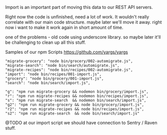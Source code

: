 Import is an important part of moving this data to our REST API servers.

Right now the code is unfinished, need a lot of work.
It wouldn't really correlate with our main code structure.
maybe later we'll move it away. right now i want to make it work again in short amount of time.

one of the problems - old code using underscore library. so maybe later it'll be challenging to clean up all this stuff.


Samples of our npm Scripts
https://github.com/yargs/yargs


```
"migrate-grocery": "node bin/grocery/002-automigrate.js",
"migrate-search": "node bin/search/automigrate.js",
"migrate-recipes": "node bin/recipes/002-automigrate.js",
"import": "node bin/recipes/001-import.js",
"grocery": "node bin/grocery/001-import.js",
"search": "node bin/search/import.js",

"g": "npm run migrate-grocery && nodemon bin/grocery/import.js",
"r": "npm run migrate-recipes && nodemon bin/recipes/import.js",
"s": "npm run migrate-search  && nodemon bin/search/import.js",
"g2": "npm run migrate-grocery && node bin/grocery/import.js",
"r2": "npm run migrate-recipes && node bin/recipes/import.js",
"s2": "npm run migrate-search  && node bin/search/import.js"
```

@TODO at our import script we should have connection to Sentry / Raven stuff.
